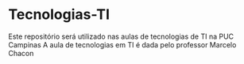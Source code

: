 # Tecnologias-TI
Este repositório será utilizado nas aulas de tecnologias de TI na PUC Campinas
A aula de tecnologias em TI é dada pelo professor Marcelo Chacon
